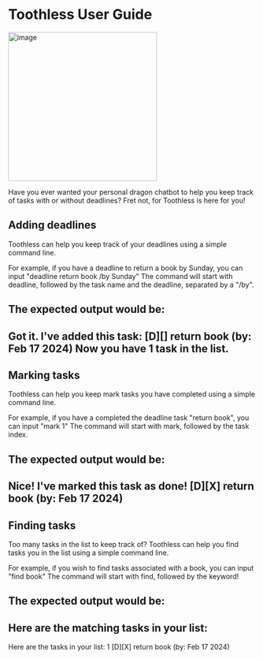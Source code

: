 # Toothless User Guide


<img width="302" alt="image" src="https://github.com/timothysashimi/ip/assets/120008429/389cdb3d-d51f-4426-9a5c-3e4261203eba">


Have you ever wanted your personal dragon chatbot to help you keep track of tasks with or without deadlines? Fret not, for Toothless is here for you!

## Adding deadlines

Toothless can help you keep track of your deadlines using a simple command line.

For example, if you have a deadline to return a book by Sunday, you can input "deadline return book /by Sunday"
The command will start with deadline, followed by the task name and the deadline, separated by a "/by".

The expected output would be:
------------------------------------------
Got it. I've added this task:
[D][] return book (by: Feb 17 2024)
Now you have 1 task in the list.
------------------------------------------

## Marking tasks

Toothless can help you keep mark tasks you have completed using a simple command line.

For example, if you have a completed the deadline task "return book", you can input "mark 1"
The command will start with mark, followed by the task index.

The expected output would be:
------------------------------------------
Nice! I've marked this task as done!
[D][X] return book (by: Feb 17 2024)
------------------------------------------ 


## Finding tasks

Too many tasks in the list to keep track of? Toothless can help you find tasks you in the list using a simple command line.

For example, if you wish to find tasks associated with a book, you can input "find book"
The command will start with find, followed by the keyword!

The expected output would be:
------------------------------------------
Here are the matching tasks in your list:
------------------------------------------
Here are the tasks in your list:
1 [D][X] return book (by: Feb 17 2024)
